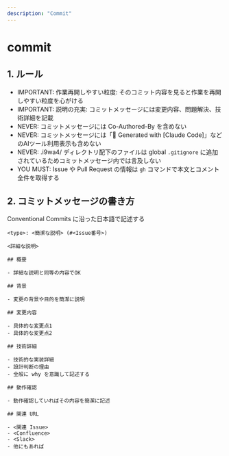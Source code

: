 ```yaml
---
description: "Commit"
---
```


# commit

## 1. ルール

- IMPORTANT: 作業再開しやすい粒度: そのコミット内容を見ると作業を再開しやすい粒度を心がける
- IMPORTANT: 説明の充実: コミットメッセージには変更内容、問題解決、技術詳細を記載
- NEVER: コミットメッセージには Co-Authored-By を含めない
- NEVER: コミットメッセージには「🤖 Generated with [Claude Code]」などのAIツール利用表示も含めない
- NEVER: .i9wa4/ ディレクトリ配下のファイルは global `.gitignore` に追加されているためコミットメッセージ内では言及しない
- YOU MUST: Issue や Pull Request の情報は `gh` コマンドで本文とコメント全件を取得する

## 2. コミットメッセージの書き方

Conventional Commits に沿った日本語で記述する

```
<type>: <簡潔な説明> (#<Issue番号>)

<詳細な説明>

## 概要

- 詳細な説明と同等の内容でOK

## 背景

- 変更の背景や目的を簡潔に説明

## 変更内容

- 具体的な変更点1
- 具体的な変更点2

## 技術詳細

- 技術的な実装詳細
- 設計判断の理由
- 全般に why を意識して記述する

## 動作確認

- 動作確認していればその内容を簡潔に記述

## 関連 URL

- <関連 Issue>
- <Confluence>
- <Slack>
- 他にもあれば
```
